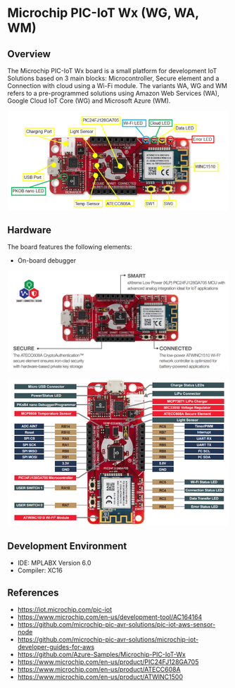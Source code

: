 # Microchip PIC-IoT Wx (WG, WA, WM)

## Overview

The Microchip PIC-IoT Wx board is a small platform for development IoT Solutions based on 3 main blocks: Microcontroller, Secure  element and a Connection with cloud using a Wi-Fi module.
The variants WA, WG and WM refers to a pre-programmed solutions using Amazon Web Services (WA), Google Cloud IoT Core (WG) and  Microsoft Azure (WM).

![Board](Images/board.png)

## Hardware

The board features the following elements:

+ On-board debugger 


![Board Main Components](Images/BoardMainComponents.png)

![Board Pinout](Images/BoardPinout.png)


## Development Environment
+ IDE: MPLABX Version 6.0
+ Compiler: XC16 


## References
+ https://iot.microchip.com/pic-iot
+ https://www.microchip.com/en-us/development-tool/AC164164
+ https://github.com/microchip-pic-avr-solutions/pic-iot-aws-sensor-node
+ https://github.com/microchip-pic-avr-solutions/microchip-iot-developer-guides-for-aws
+ https://github.com/Azure-Samples/Microchip-PIC-IoT-Wx
+ https://www.microchip.com/en-us/product/PIC24FJ128GA705
+ https://www.microchip.com/en-us/product/ATECC608A
+ https://www.microchip.com/en-us/product/ATWINC1500
